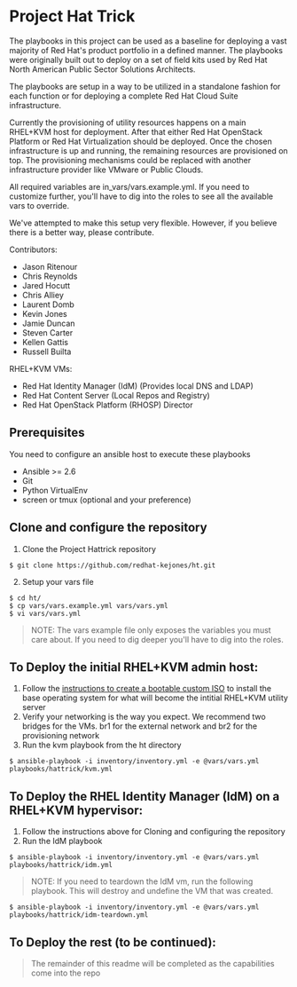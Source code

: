 # Project Hat Trick

The playbooks in this project can be used as a baseline for deploying a vast majority of Red Hat's product portfolio in a defined manner. The playbooks were originally built out to deploy on a set of field kits used by Red Hat North American Public Sector Solutions Architects.

The playbooks are setup in a way to be utilized in a standalone fashion for each function or for deploying a complete Red Hat Cloud Suite infrastructure.

Currently the provisioning of utility resources happens on a main RHEL+KVM host for deployment. After that either Red Hat OpenStack Platform or Red Hat Virtualization should be deployed. Once the chosen infrastructure is up and running, the remaining resources are provisioned on top. The provisioning mechanisms could be replaced with another infrastructure provider like VMware or Public Clouds.

All required variables are in_vars/vars.example.yml. If you need to customize further, you'll have to dig into the roles to see all the available vars to override.

We've attempted to make this setup very flexible. However, if you believe there is a better way, please contribute.

Contributors:
- Jason Ritenour
- Chris Reynolds
- Jared Hocutt
- Chris Alliey
- Laurent Domb
- Kevin Jones
- Jamie Duncan
- Steven Carter
- Kellen Gattis
- Russell Builta

RHEL+KVM
VMs:
- Red Hat Identity Manager (IdM) (Provides local DNS and LDAP)
- Red Hat Content Server (Local Repos and Registry)
- Red Hat OpenStack Platform (RHOSP) Director

## Prerequisites

You need to configure an ansible host to execute these playbooks
- Ansible >= 2.6
- Git
- Python VirtualEnv
- screen or tmux (optional and your preference)

## Clone and configure the repository

1. Clone the Project Hattrick repository
```
$ git clone https://github.com/redhat-kejones/ht.git
```
2. Setup your vars file
```
$ cd ht/
$ cp vars/vars.example.yml vars/vars.yml
$ vi vars/vars.yml
```
> NOTE: The vars example file only exposes the variables you must care about. If you need to dig deeper you'll have to dig into the roles.

## To Deploy the initial RHEL+KVM admin host:

1. Follow the [instructions to create a bootable custom ISO](https://github.com/redhat-kejones/ht/tree/master/admin-iso)
to install the base operating system for what will become the intitial RHEL+KVM utility server
2. Verify your networking is the way you expect. We recommend two bridges for the VMs. br1 for the external network and br2 for the provisioning network
3. Run the kvm playbook from the ht directory
```
$ ansible-playbook -i inventory/inventory.yml -e @vars/vars.yml playbooks/hattrick/kvm.yml
```

## To Deploy the RHEL Identity Manager (IdM) on a RHEL+KVM hypervisor:

1. Follow the instructions above for Cloning and configuring the repository
2. Run the IdM playbook
```
$ ansible-playbook -i inventory/inventory.yml -e @vars/vars.yml playbooks/hattrick/idm.yml
```
> NOTE: If you need to teardown the IdM vm, run the following playbook. This will destroy and undefine the VM that was created.
```
$ ansible-playbook -i inventory/inventory.yml -e @vars/vars.yml playbooks/hattrick/idm-teardown.yml
```

## To Deploy the rest (to be continued):

> The remainder of this readme will be completed as the capabilities come into the repo
